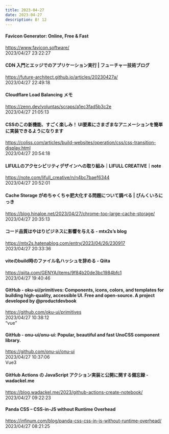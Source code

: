 ```yaml
---
title: 2023-04-27
date: 2023-04-27
description: B! 12
---
```


#### Favicon Generator: Online, Free & Fast
https://www.favicon.software/<br>
2023/04/27 23:22:27<br>


#### CDN 入門とエッジでのアプリケーション実行 | フューチャー技術ブログ
https://future-architect.github.io/articles/20230427a/<br>
2023/04/27 22:49:18<br>


#### Cloudflare Load Balancing メモ
https://zenn.dev/voluntas/scraps/a1ec3fad5b3c2e<br>
2023/04/27 21:05:13<br>


#### CSSのこの新機能、すごく楽しみ！ UI要素にさまざまなアニメーションを簡単に実装できるようになります
https://coliss.com/articles/build-websites/operation/css/css-transition-display.html<br>
2023/04/27 20:54:18<br>


#### LIFULLのアクセシビリティデザインへの取り組み｜LIFULL CREATIVE｜note
https://note.com/lifull_creative/n/n4bc7baef6344<br>
2023/04/27 20:52:01<br>


#### Cache Storage がめちゃくちゃ肥大化する問題について調べる | ぴんくいろにっき
https://blog.hinaloe.net/2023/04/27/chrome-too-large-cache-storage/<br>
2023/04/27 20:35:13<br>


#### コード品質はやはりビジネスに影響を与える - mtx2s’s blog
https://mtx2s.hatenablog.com/entry/2023/04/26/230917<br>
2023/04/27 20:33:36<br>


#### viteのbuild時のファイル名ハッシュを辞める - Qiita
https://qiita.com/GENYA/items/9f84b20de3bc1984bfc1<br>
2023/04/27 19:40:46<br>


#### GitHub - oku-ui/primitives: Components, icons, colors, and templates for building high-quality, accessible UI. Free and open-source. A project developed by @productdevbook
https://github.com/oku-ui/primitives<br>
2023/04/27 10:38:12<br>
“vue”


#### GitHub - onu-ui/onu-ui: Popular, beautiful and fast UnoCSS component library.
https://github.com/onu-ui/onu-ui<br>
2023/04/27 10:37:06<br>
Vue3


#### GitHub Actions の JavaScript アクション実装と公開に関する備忘録 - wadackel.me
https://blog.wadackel.me/2023/github-actions-create-notebook/<br>
2023/04/27 09:22:23<br>


#### Panda CSS – CSS-in-JS without Runtime Overhead
https://infinum.com/blog/panda-css-css-in-js-without-runtime-overhead/<br>
2023/04/27 08:21:25<br>


